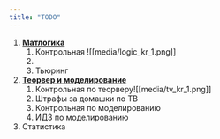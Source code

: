 ```yaml
---
title: "TODO"
---
```

1. [**Матлогика**](http://65.108.209.161:8888/LOGIC.pdf)
	1. Контрольная ![[media/logic_kr_1.png]]
	2. 
	3. Тьюринг
2. **[Теорвер и моделирование](https://drive.google.com/drive/folders/1goQBn7rOJBaOGDmCmc1Df_yPDG2XQgBV)**
	1. Контрольная по теорверу![[media/tv_kr_1.png]]
	2. Штрафы за домашки по ТВ
	3. Контрольная по моделированию
	4. ИДЗ по моделированию
3. Статистика